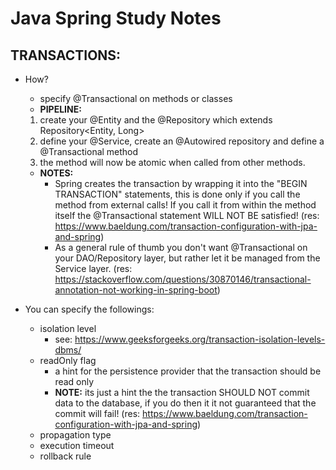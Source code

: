 # Java Spring Study Notes

## TRANSACTIONS:  
* How?  
  * specify @Transactional on methods or classes  
  * __PIPELINE:__  
  1. create your @Entity and the @Repository which extends Repository<Entity, Long>  
  2. define your @Service, create an @Autowired repository and define a @Transactional method  
  3. the method will now be atomic when called from other methods.  
  * __NOTES:__
    * Spring creates the transaction by wrapping it into the "BEGIN TRANSACTION" statements, this is done only if you call the method from external calls! If you call it from within the method itself the @Transactional statement WILL NOT BE satisfied! (res: https://www.baeldung.com/transaction-configuration-with-jpa-and-spring)
    * As a general rule of thumb you don't want @Transactional on your DAO/Repository layer, but rather let it be managed from the Service layer. (res: https://stackoverflow.com/questions/30870146/transactional-annotation-not-working-in-spring-boot)

* You can specify the followings:  
  * isolation level
    * see: https://www.geeksforgeeks.org/transaction-isolation-levels-dbms/
  * readOnly flag
    * a hint for the persistence provider that the transaction should be read only
    * __NOTE:__ its just a hint the the transaction SHOULD NOT commit data to the database, if you do then it it not guaranteed that the commit will fail! (res: https://www.baeldung.com/transaction-configuration-with-jpa-and-spring)
  * propagation type  
  * execution timeout  
  * rollback rule  
